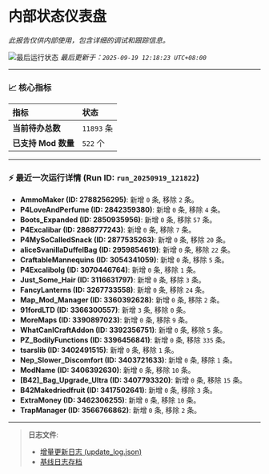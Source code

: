 # 内部状态仪表盘

*此报告仅供内部使用，包含详细的调试和跟踪信息。*

![最后运行状态](https://img.shields.io/badge/Last%20Run-Success-green)
*最后更新于：`2025-09-19 12:18:23 UTC+08:00`*

---

### 📈 **核心指标**

| 指标 | 状态 |
| :--- | :--- |
| **当前待办总数** | ``11893`` 条 |
| **已支持 Mod 数量** | ``522`` 个 |

---

### ⚡ **最近一次运行详情 (Run ID: ``run_20250919_121822``)**

*   **AmmoMaker (ID: 2788256295)**: 新增 `0` 条, 移除 `2` 条。
*   **P4LoveAndPerfume (ID: 2842359380)**: 新增 `0` 条, 移除 `4` 条。
*   **Boots_Expanded (ID: 2850935956)**: 新增 `0` 条, 移除 `57` 条。
*   **P4Excalibar (ID: 2868777243)**: 新增 `0` 条, 移除 `7` 条。
*   **P4MySoCalledSnack (ID: 2877535263)**: 新增 `0` 条, 移除 `20` 条。
*   **aliceSvanillaDuffelBag (ID: 2959854619)**: 新增 `0` 条, 移除 `22` 条。
*   **CraftableMannequins (ID: 3054341059)**: 新增 `0` 条, 移除 `5` 条。
*   **P4Excalibolg (ID: 3070446764)**: 新增 `0` 条, 移除 `1` 条。
*   **Just_Some_Hair (ID: 3116631797)**: 新增 `0` 条, 移除 `3` 条。
*   **FancyLanterns (ID: 3267733558)**: 新增 `0` 条, 移除 `24` 条。
*   **Map_Mod_Manager (ID: 3360392628)**: 新增 `0` 条, 移除 `2` 条。
*   **91fordLTD (ID: 3366300557)**: 新增 `3` 条, 移除 `0` 条。
*   **MoreMaps (ID: 3390897023)**: 新增 `0` 条, 移除 `9` 条。
*   **WhatCanICraftAddon (ID: 3392356751)**: 新增 `0` 条, 移除 `5` 条。
*   **PZ_BodilyFunctions (ID: 3396456841)**: 新增 `0` 条, 移除 `335` 条。
*   **tsarslib (ID: 3402491515)**: 新增 `0` 条, 移除 `1` 条。
*   **Nep_Slower_Discomfort (ID: 3403721633)**: 新增 `0` 条, 移除 `1` 条。
*   **ModName (ID: 3406392630)**: 新增 `0` 条, 移除 `10` 条。
*   **[B42]_Bag_Upgrade_Ultra (ID: 3407793320)**: 新增 `0` 条, 移除 `15` 条。
*   **B42Makedriedfruit (ID: 3417502641)**: 新增 `0` 条, 移除 `3` 条。
*   **ExtraMoney (ID: 3462306255)**: 新增 `0` 条, 移除 `10` 条。
*   **TrapManager (ID: 3566766862)**: 新增 `0` 条, 移除 `2` 条。

---

> **日志文件**:
> *   [增量更新日志 (update_log.json)](../data/logs/update_log.json)
> *   [基线日志存档](../data/logs/archive/)
